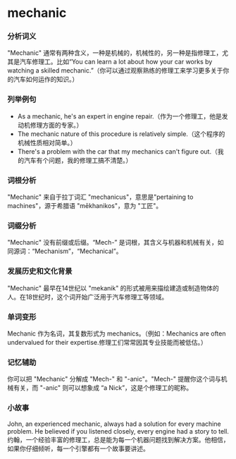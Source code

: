 # mechanic

### 分析词义

  

"Mechanic" 通常有两种含义，一种是机械的，机械性的，另一种是指修理工，尤其是汽车修理工。比如“You can learn a lot about how your car works by watching a skilled mechanic.”（你可以通过观察熟练的修理工来学习更多关于你的汽车如何运作的知识。）

  

### 列举例句

  

*   As a mechanic, he's an expert in engine repair.（作为一个修理工，他是发动机修理方面的专家。）
*   The mechanic nature of this procedure is relatively simple.（这个程序的机械性质相对简单。）
*   There's a problem with the car that my mechanics can't figure out.（我的汽车有个问题，我的修理工搞不清楚。）

  

### 词根分析

  

"Mechanic" 来自于拉丁词汇 "mechanicus"，意思是"pertaining to machines"，源于希腊语 "mēkhanikos"，意为 "工匠"。

  

### 词缀分析

  

"Mechanic" 没有前缀或后缀。“Mech-” 是词根，其含义与机器和机械有关，如同源词：“Mechanism”，“Mechanical”。

  

### 发展历史和文化背景

  

"Mechanic" 最早在14世纪以 "mekanik" 的形式被用来描绘建造或制造物体的人。在18世纪时，这个词开始广泛用于汽车修理工等领域。

  

### 单词变形

  

Mechanic 作为名词，其复数形式为 mechanics。（例如：Mechanics are often undervalued for their expertise.修理工们常常因其专业技能而被低估。）

  

### 记忆辅助

  

你可以把 "Mechanic" 分解成 "Mech-" 和 "-anic"。"Mech-" 提醒你这个词与机械有关，而 "-anic" 则可以想象成 “a Nick”，这是个修理工的昵称。

  

### 小故事

  

John, an experienced mechanic, always had a solution for every machine problem. He believed if you listened closely, every engine had a story to tell.  
约翰，一个经验丰富的修理工，总是能为每一个机器问题找到解决方案。他相信，如果你仔细倾听，每一个引擎都有一个故事要讲述。
